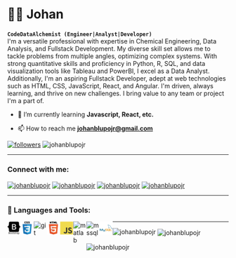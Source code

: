 # 🏄‍♂️ Johan
**`CodeDataAlchemist (Engineer|Analyst|Developer)`**
<br>
I'm a versatile professional with expertise in Chemical Engineering, Data Analysis, and Fullstack Development. My diverse skill set allows me to tackle problems from multiple angles, optimizing complex systems. With strong quantitative skills and proficiency in Python, R, SQL, and data visualization tools like Tableau and PowerBI, I excel as a Data Analyst. Additionally, I'm an aspiring Fullstack Developer, adept at web technologies such as HTML, CSS, JavaScript, React, and Angular. I'm driven, always learning, and thrive on new challenges. I bring value to any team or project I'm a part of.

- 🌱 I’m currently learning **Javascript, React, etc.**

- 📫 How to reach me **johanblupojr@gmail.com**

<p align="left">
<a href="https://github.com/johanblupojr?tab=followers">
 <img alt="followers" title="Follow me on Github" src="https://custom-icon-badges.demolab.com/github/followers/johanblupojr?color=236ad3&labelColor=1155ba&style=for-the-badge&logo=person-add&label=Follow&logoColor=white"/></a>
 <img src="https://komarev.com/ghpvc/?username=johanblupojr&label=Views&color=blueviolet&style=for-the-badge&logo=star" alt="johanblupojr" />   
 </p>

---

<h3 align="left">Connect with me:</h3>
<p align="left">
<a href="https://twitter.com/Jooooohaaan" target="blank"><img align="center" src="https://raw.githubusercontent.com/rahuldkjain/github-profile-readme-generator/master/src/images/icons/Social/twitter.svg" alt="johanblupojr" height="30" width="30" /></a>
<a href="https://linkedin.com/in/johanblupojr" target="blank"><img align="center" src="https://raw.githubusercontent.com/rahuldkjain/github-profile-readme-generator/master/src/images/icons/Social/linked-in-alt.svg" alt="johanblupojr" height="30" width="30" /></a>
<a href="https://fb.com/johanblupojr" target="blank"><img align="center" src="https://raw.githubusercontent.com/rahuldkjain/github-profile-readme-generator/master/src/images/icons/Social/facebook.svg" alt="johanblupojr" height="30" width="30" /></a>
<a href="https://instagram.com/jooohaaaaan" target="blank"><img align="center" src="https://raw.githubusercontent.com/rahuldkjain/github-profile-readme-generator/master/src/images/icons/Social/instagram.svg" alt="johanblupojr" height="30" width="30" /></a>
</p>

---

<h3 align="left">🧰 Languages and Tools:</h3>
<p>
<img align="left" width="30px" style="padding-right-:10px" src="https://raw.githubusercontent.com/devicons/devicon/master/icons/bootstrap/bootstrap-plain-wordmark.svg" alt="bootstrap" /> 
<img align="left" width="30px" style="padding-right-:10px" src="https://raw.githubusercontent.com/devicons/devicon/master/icons/css3/css3-original-wordmark.svg" alt="css3" /> 
<img align="left" width="30px" style="padding-right-:10px" src="https://www.vectorlogo.zone/logos/git-scm/git-scm-icon.svg" alt="git" /> 
<img align="left" width="30px" style="padding-right-:10px" src="https://raw.githubusercontent.com/devicons/devicon/master/icons/html5/html5-original-wordmark.svg" alt="html5" /> 
<img align="left" width="30px" style="padding-right-:10px" src="https://raw.githubusercontent.com/devicons/devicon/master/icons/javascript/javascript-original.svg" alt="javascript" /> 
<img align="left" width="30px" style="padding-right-:10px" src="https://upload.wikimedia.org/wikipedia/commons/2/21/Matlab_Logo.png" alt="matlab" /> 
<img align="left" width="30px" style="padding-right-:10px" src="https://www.svgrepo.com/show/303229/microsoft-sql-server-logo.svg" alt="mssql" /> 
<img align="left" width="30px" style="padding-right-:10px" src="https://raw.githubusercontent.com/devicons/devicon/master/icons/mysql/mysql-original-wordmark.svg" alt="mysql" /> 
</p>

---


<p><img align="left" src="https://github-readme-stats.vercel.app/api/top-langs?username=johanblupojr&show_icons=true&locale=en&layout=compact" alt="johanblupojr" /></p>

<p>&nbsp;<img align="center" src="https://github-readme-stats.vercel.app/api?username=johanblupojr&show_icons=true&locale=en" alt="johanblupojr" /></p>

<p><img align="center" src="https://github-readme-streak-stats.herokuapp.com/?user=johanblupojr&" alt="johanblupojr" /></p>

<!--
**johanblupojr/johanblupojr** is a ✨ _special_ ✨ repository because its `README.md` (this file) appears on your GitHub profile.

Here are some ideas to get you started:

- 🔭 I’m currently working on ...
- 🌱 I’m currently learning ...
- 👯 I’m looking to collaborate on ...
- 🤔 I’m looking for help with ...
- 💬 Ask me about ...
- 📫 How to reach me: ...
- 😄 Pronouns: ...
- ⚡ Fun fact: ...
-->
